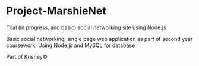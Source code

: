 # Project-MarshieNet
Trial (in progress, and basic) social networking site using Node.js

Basic social networking, single page web application as part of second year coursework. Using Node.js and MySQL for database

Part of Krisney©
